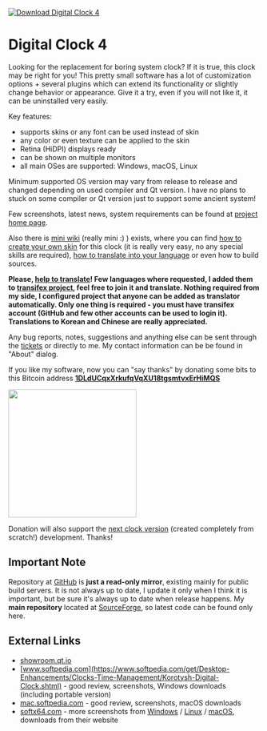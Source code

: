 [![Download Digital Clock 4](https://img.shields.io/sourceforge/dm/digitalclock4?logo=sourceforge)](https://sourceforge.net/projects/digitalclock4/files/)

Digital Clock 4
===============

Looking for the replacement for boring system clock? If it is true, this clock may be right for you! This pretty small software has a lot of customization options + several plugins which can extend its functionality or slightly change behavior or appearance. Give it a try, even if you will not like it, it can be uninstalled very easily.

Key features:

* supports skins or any font can be used instead of skin
* any color or even texture can be applied to the skin
* Retina (HiDPI) displays ready
* can be shown on multiple monitors
* all main OSes are supported: Windows, macOS, Linux

Minimum supported OS version may vary from release to release and changed depending on used compiler and Qt version.
I have no plans to stuck on some compiler or Qt version just to support some ancient system!

Few screenshots, latest news, system requirements can be found at [project home page](https://digitalclock4.sourceforge.io/).

Also there is [mini wiki](https://sourceforge.net/p/digitalclock4/wiki/) (really mini :) ) exists, where you can find [how to create your own skin](https://sourceforge.net/p/digitalclock4/wiki/How%20to%20create%20skin/) for this clock (it is really very easy, no any special skills are required), [how to translate into your language](https://sourceforge.net/p/digitalclock4/wiki/How%20to%20translate/) or even how to build sources.

**Please, [help to translate][transifex-link]! Few languages where requested, I added them to [transifex project][transifex-link], feel free to join it and translate. Nothing required from my side, I configured project that anyone can be added as translator automatically. Only one thing is required - you must have transifex account (GitHub and few other accounts can be used to login it). Translations to Korean and Chinese are really appreciated.**

Any bug reports, notes, suggestions and anything else can be sent through the [tickets](https://sourceforge.net/p/digitalclock4/tickets/) or directly to me. My contact information can be be found in "About" dialog.

If you like my software, now you can "say thanks" by donating some bits to this Bitcoin address **[1DLdUCqxXrkufqVqXU18tgsmtvxErHiMQS](bitcoin:1DLdUCqxXrkufqVqXU18tgsmtvxErHiMQS)**

<img src="https://digitalclock4.sourceforge.io/images/qr-code.svg" width=256/>

Donation will also support the [next clock version][clock-next] (created completely from scratch!) development. Thanks!

Important Note
--------------

Repository at [GitHub](https://github.com/Kolcha/DigitalClock4) is **just a read-only mirror**, existing mainly for public build servers. It is not always up to date, I update it only when I think it is important, but be sure it's always up to date when release happens. My **main repository** located at [SourceForge](https://sourceforge.net/p/digitalclock4/code/), so latest code can be found only here.

External Links
--------------

* [showroom.qt.io](https://showroom.qt.io/digital-clock/)
* [www.softpedia.com](https://www.softpedia.com/get/Desktop-Enhancements/Clocks-Time-Management/Korotysh-Digital-Clock.shtml) - good review, screenshots, Windows downloads (including portable version)
* [mac.softpedia.com](https://mac.softpedia.com/get/Utilities/Digital-Clock-Nick-Korotysh.shtml) - good review, screenshots, macOS downloads
* [softx64.com](https://www.softx64.com/windows/digital-clock.html) - more screenshots from [Windows](https://www.softx64.com/windows/digital-clock.html) / [Linux](https://www.softx64.com/linux/digital-clock-for-linux.html) / [macOS](https://www.softx64.com/mac/digital-clock-for-mac.html), downloads from their website

[transifex-link]: https://www.transifex.com/nick-korotysh/digitalclock4/
[clock-next]: https://github.com/Kolcha/DigitalClockNext
